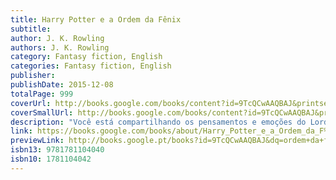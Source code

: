 ```yaml
---
title: Harry Potter e a Ordem da Fênix
subtitle: 
author: J. K. Rowling
authors: J. K. Rowling
category: Fantasy fiction, English
categories: Fantasy fiction, English
publisher: 
publishDate: 2015-12-08
totalPage: 999
coverUrl: http://books.google.com/books/content?id=9TcQCwAAQBAJ&printsec=frontcover&img=1&zoom=1&source=gbs_api
coverSmallUrl: http://books.google.com/books/content?id=9TcQCwAAQBAJ&printsec=frontcover&img=1&zoom=5&source=gbs_api
description: "Você está compartilhando os pensamentos e emoções do Lorde das Trevas. O diretor acha que é desaconselhável que isto continue a acontecer. E quer que eu lhe ensine como fechar a mente ao Lorde das Trevas.' Tempos sombrios se abateram sobre Hogwarts. Depois do ataque dos Dementadores ao seu primo Dudley, Harry Potter sabe que Voldemort fará tudo para encontrá-lo. Muitos negam o retorno do Lorde das Trevas, mas Harry não está sozinho: uma ordem secreta se reúne no Largo Grimmauld para fazer frente às forças sombrias. Harry precisa permitir que o professor Snape o ensine a se proteger dos vorazes ataques de Voldemort à sua mente. Mas eles estão ficando cada vez mais fortes, e o tempo de Harry está acabando..."
link: https://books.google.com/books/about/Harry_Potter_e_a_Ordem_da_F%C3%AAnix.html?hl=&id=9TcQCwAAQBAJ
previewLink: http://books.google.pt/books?id=9TcQCwAAQBAJ&dq=ordem+da+fenix&hl=&as_pt=BOOKS&cd=1&source=gbs_api
isbn13: 9781781104040
isbn10: 1781104042
---
```

